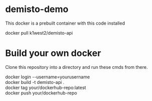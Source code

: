 # demisto-demo 

This docker is a prebuilt container with this code installed

docker pull k1west2/demisto-api

# Build your own docker
Clone this repository into a directory and run these cmds from there.

docker login --username=yourusername  
docker build -t demisto-api .  
docker tag <build> your/dockerhub-repo:latest   
docker push your/dockerhub-repo   



